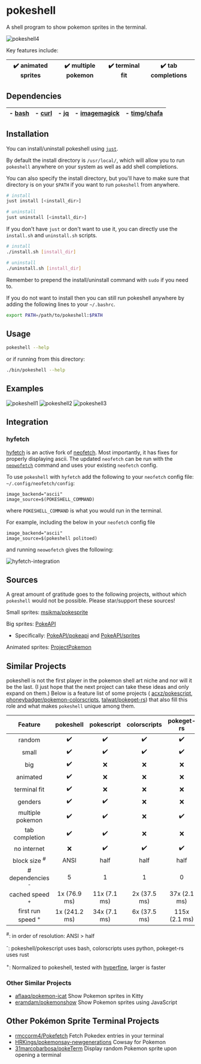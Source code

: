# pokeshell
A shell program to show pokemon sprites in the terminal.

![pokeshell4](https://user-images.githubusercontent.com/17132214/157562228-6ee73b46-9287-45de-823b-e7c43001b00e.gif)

Key features include:

| ✔️ animated sprites | ✔️ multiple pokemon | ✔️ terminal fit | ✔️ tab completions |
|:-:|:-:|:-:|:-:|

## Dependencies

| - [bash](https://www.gnu.org/software/bash/) | - [curl](https://curl.se/) | - [jq](https://stedolan.github.io/jq/) | - [imagemagick](https://imagemagick.org/) | - [timg](https://github.com/hzeller/timg)/[chafa](https://github.com/hpjansson/chafa/) |
|:-:|:-:|:-:|:-:|:-:|

## Installation

You can install/uninstall pokeshell using [`just`](https://github.com/casey/just).

By default the install directory is `/usr/local/`, which will allow you to run `pokeshell`
anywhere on your system as well as add shell completions.

You can also specify the install directory, but you'll have to make sure that directory is on your `$PATH`
if you want to run `pokeshell` from anywhere.

```bash
# install
just install [<install_dir>]

# uninstall
just uninstall [<install_dir>]
```

If you don't have `just` or don't want to use it, you can directly use the `install.sh` and `uninstall.sh` scripts.

```bash
# install
./install.sh [install_dir]

# uninstall
./uninstall.sh [install_dir]
```

Remember to prepend the install/uninstall command with `sudo` if you need to.

If you do not want to install then you can still run pokeshell anywhere
by adding the following lines to your `~/.bashrc`.

```bash
export PATH=/path/to/pokeshell:$PATH
```

## Usage

```bash
pokeshell --help
```

or if running from this directory:
```bash
./bin/pokeshell --help
```

## Examples
![pokeshell1](https://user-images.githubusercontent.com/17132214/157558398-580213fa-3f46-4332-a24e-71bab1c4d033.png)
![pokeshell2](https://user-images.githubusercontent.com/17132214/157558403-8b83eb3d-4e54-44af-b05e-e3cb9a0d1ab3.png)
![pokeshell3](https://user-images.githubusercontent.com/17132214/157558404-ca22357f-7d21-41b4-9cad-282c863205f5.png)

## Integration

### hyfetch
[hyfetch](https://github.com/hykilpikonna/hyfetch) is an active fork of
[neofetch](https://github.com/dylanaraps/neofetch). Most importantly, it
has fixes for properly displaying ascii. The updated `neofetch` can be run
with the [`neowofetch`](https://github.com/hykilpikonna/hyfetch#running-updated-original-neofetch)
command and uses your existing `neofetch` config.

To use `pokeshell` with `hyfetch` add the following to your `neofetch`
config file: `~/.config/neofetch/config`:
```
image_backend="ascii"
image_source=$(POKESHELL_COMMAND)
```
where `POKESHELL_COMMAND` is what you would run in the terminal.

For example, including the below in your `neofetch` config file
```
image_backend="ascii"
image_source=$(pokeshell politoed)
```
and running `neowofetch` gives the following:

![hyfetch-integration](https://user-images.githubusercontent.com/17132214/188514218-60248920-8361-4bc6-93cd-75accfafa04f.png)

## Sources
A great amount of gratitude goes to the following projects, without which
`pokeshell` would not be possible. Please star/support these sources!

Small sprites: [msikma/pokesprite](https://github.com/msikma/pokesprite)

Big sprites: [PokeAPI](https://pokeapi.co/)
- Specifically: [PokeAPI/pokeapi](https://github.com/PokeAPI/pokeapi) and [PokeAPI/sprites](https://github.com/PokeAPI/sprites)

Animated sprites: [ProjectPokemon](https://projectpokemon.org/home/docs/spriteindex_148)

## Similar Projects
pokeshell is not the first player in the pokemon shell art niche and nor will it
be the last. (I just hope that the next project can take these ideas and only
expand on them.) Below is a feature list of some projects (
[acxz/pokescript](https://github.com/acxz/pokescript),
[phoneybadger/pokemon-colorscripts](https://gitlab.com/phoneybadger/pokemon-colorscripts),
[talwat/pokeget-rs](https://github.com/talwat/pokeget-rs))
that also fill this role and what makes `pokeshell` unique among them.

| **Feature**      | **pokeshell** | **pokescript** | **colorscripts** | **pokeget-rs** |
|:----------------:|:-------------:|:--------------:|:----------------:|:--------------:|
| random           | ✔️             | ✔️              | ✔️                | ✔️              |
| small            | ✔️             | ✔️              | ✔️                | ✔️              |
| big              | ✔️             | ❌             | ❌               | ❌             |
| animated         | ✔️             | ❌             | ❌               | ❌             |
| terminal fit     | ✔️             | ❌             | ❌               | ❌             |
| genders          | ✔️             | ✔️              | ❌               | ❌             |
| multiple pokemon | ✔️             | ✔️              | ❌               | ✔️              |
| tab completion   | ✔️             | ✔️              | ❌               | ❌             |
| no internet      | ❌            | ✔️              | ✔️                | ✔️              |
| block size <sup>#</sup>      | ANSI          | half         | half         | half          |
| # dependencies <sup>-</sup>  | 5             | 1            | 1            | 0             |
| cached speed <sup>+</sup>    | 1x (76.9 ms)  | 11x (7.1 ms) | 2x (37.5 ms) | 37x  (2.1 ms) |
| first run speed <sup>+</sup> | 1x (241.2 ms) | 34x (7.1 ms) | 6x (37.5 ms) | 115x (2.1 ms) |

<sup>#</sup>: in order of resolution: ANSI > half

<sup>-</sup>: pokeshell/pokescript uses bash, colorscripts uses python, pokeget-rs uses rust

<sup>+</sup>: Normalized to pokeshell, tested with [hyperfine](https://github.com/sharkdp/hyperfine), larger
is faster

### Other Similar Projects
- [aflaaq/pokemon-icat](https://github.com/aflaaq/pokemon-icat)
    Show Pokemon sprites in Kitty
- [eramdam/pokemonshow](https://github.com/eramdam/pokemonshow)
    Show Pokemon sprites using JavaScript

## Other Pokémon Sprite Terminal Projects
- [rmccorm4/Pokefetch](https://github.com/rmccorm4/pokefetch)
    Fetch Pokedex entries in your terminal
- [HRKings/pokemonsay-newgenerations](https://github.com/HRKings/pokemonsay-newgenerations)
    Cowsay for Pokemon
- [31marcobarbosa/pokeTerm](https://github.com/31marcobarbosa/pokeTerm)
    Display random Pokemon sprite upon opening a terminal
